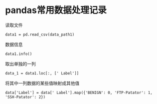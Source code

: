 # pandas常用数据处理记录

读取文件
```
data1 = pd.read_csv(data_path1)
```
数据信息
```
data1.info()
```
取出单独的一列
```
data_1 = data1.loc[:, [' Label']]
```
将其中一列数据的某些值映射成其他值
```
data['Label'] = data[' Label'].map({'BENIGN': 0, 'FTP-Patator': 1, 'SSH-Patator': 2})
```

